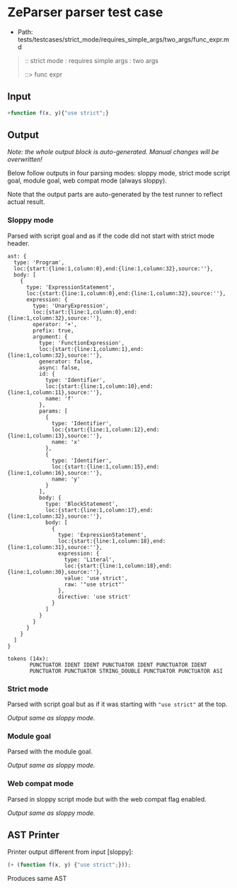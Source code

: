 # ZeParser parser test case

- Path: tests/testcases/strict_mode/requires_simple_args/two_args/func_expr.md

> :: strict mode : requires simple args : two args
>
> ::> func expr

## Input

`````js
+function f(x, y){"use strict";}
`````

## Output

_Note: the whole output block is auto-generated. Manual changes will be overwritten!_

Below follow outputs in four parsing modes: sloppy mode, strict mode script goal, module goal, web compat mode (always sloppy).

Note that the output parts are auto-generated by the test runner to reflect actual result.

### Sloppy mode

Parsed with script goal and as if the code did not start with strict mode header.

`````
ast: {
  type: 'Program',
  loc:{start:{line:1,column:0},end:{line:1,column:32},source:''},
  body: [
    {
      type: 'ExpressionStatement',
      loc:{start:{line:1,column:0},end:{line:1,column:32},source:''},
      expression: {
        type: 'UnaryExpression',
        loc:{start:{line:1,column:0},end:{line:1,column:32},source:''},
        operator: '+',
        prefix: true,
        argument: {
          type: 'FunctionExpression',
          loc:{start:{line:1,column:1},end:{line:1,column:32},source:''},
          generator: false,
          async: false,
          id: {
            type: 'Identifier',
            loc:{start:{line:1,column:10},end:{line:1,column:11},source:''},
            name: 'f'
          },
          params: [
            {
              type: 'Identifier',
              loc:{start:{line:1,column:12},end:{line:1,column:13},source:''},
              name: 'x'
            },
            {
              type: 'Identifier',
              loc:{start:{line:1,column:15},end:{line:1,column:16},source:''},
              name: 'y'
            }
          ],
          body: {
            type: 'BlockStatement',
            loc:{start:{line:1,column:17},end:{line:1,column:32},source:''},
            body: [
              {
                type: 'ExpressionStatement',
                loc:{start:{line:1,column:18},end:{line:1,column:31},source:''},
                expression: {
                  type: 'Literal',
                  loc:{start:{line:1,column:18},end:{line:1,column:30},source:''},
                  value: 'use strict',
                  raw: '"use strict"'
                },
                directive: 'use strict'
              }
            ]
          }
        }
      }
    }
  ]
}

tokens (14x):
       PUNCTUATOR IDENT IDENT PUNCTUATOR IDENT PUNCTUATOR IDENT
       PUNCTUATOR PUNCTUATOR STRING_DOUBLE PUNCTUATOR PUNCTUATOR ASI
`````

### Strict mode

Parsed with script goal but as if it was starting with `"use strict"` at the top.

_Output same as sloppy mode._

### Module goal

Parsed with the module goal.

_Output same as sloppy mode._

### Web compat mode

Parsed in sloppy script mode but with the web compat flag enabled.

_Output same as sloppy mode._

## AST Printer

Printer output different from input [sloppy]:

````js
(+ (function f(x, y) {"use strict";}));
````

Produces same AST
